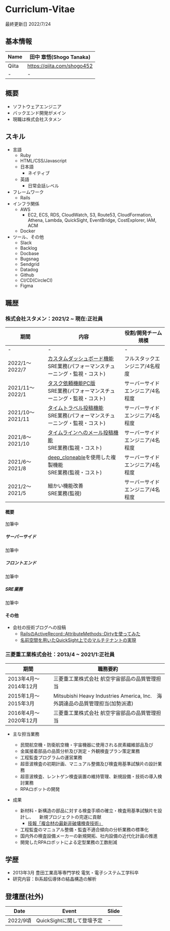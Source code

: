 # Curriclum-Vitae

最終更新日 2022/7/24

## 基本情報

| Name | 田中 章悟(Shogo Tanaka)|
|  ----  |  ----  |
| Qiita |https://qiita.com/shogo452 |
|  -  |  -  |

## 概要

* ソフトウェアエンジニア
* バックエンド開発がメイン
* 現職は株式会社スタメン

## スキル

* 言語
  * Ruby
  * HTML/CSS/Javascript
  * 日本語
    * ネイティブ
  * 英語
    * 日常会話レベル 
* フレームワーク
  * Rails
* インフラ関係
  * AWS
    * EC2, ECS, RDS, CloudWatch, S3, Route53, CloudFormation, Athena, Lambda, QuickSight, EventBridge, CostExplorer, IAM, ACM
  * Docker
* ツール、その他
  * Slack
  * Backlog
  * Docbase
  * Bugsnag
  * Sendgrid
  * Datadog
  * Github
  * CI/CD(CircleCI)
  * Figma 

## 職歴

### 株式会社スタメン：2021/2 ~ 現在:正社員

| 期間 |内容| 役割/開発チーム規模 |
| ---- | ---- |---- |
|  -  |  -  |  -  |
| 2022/1〜2022/7| [カスタムダッシュボード機能](https://prtimes.jp/main/html/rd/p/000000062.000023589.html)<br />SRE業務(パフォーマンスチューニング・監視・コスト) |フルスタックエンジニア/4名程度|
| 2021/11〜2022/1| [タスク依頼機能PC版](https://prtimes.jp/main/html/rd/p/000000065.000023589.html)<br />SRE業務(パフォーマンスチューニング・監視・コスト) |サーバーサイドエンジニア/4名程度|
| 2021/10〜2021/11| [タイムトラベル投稿機能](https://prtimes.jp/main/html/rd/p/000000040.000023589.html)<br />SRE業務(パフォーマンスチューニング・監視・コスト) |サーバーサイドエンジニア/4名程度|
| 2021/8〜2021/10| [タイムラインへのメール投稿機能](https://prtimes.jp/main/html/rd/p/000000027.000023589.html)<br />SRE業務(監視・コスト) |サーバーサイドエンジニア/4名程度|
| 2021/6〜2021/8| [deep_cloneable](https://github.com/moiristo/deep_cloneable)を使用した複製機能<br />SRE業務(監視・コスト) |サーバーサイドエンジニア/4名程度|
| 2021/2〜2021/5  | 細かい機能改善<br />SRE業務(監視) | サーバーサイドエンジニア/4名程度 |

#### 概要

加筆中

##### サーバーサイド

加筆中

##### フロントエンド

加筆中

##### SRE業務

加筆中

#### その他

* 会社の技術ブログへの投稿
  * [RailsのActiveRecord::AttributeMethods::Dirtyを使ってみた](https://tech.stmn.co.jp/entry/2021/04/22/100133)
  * [名前空間を用いたQuickSight上でのマルチテナントの実現](https://tech.stmn.co.jp/entry/2022/04/18/135545)

### 三菱重工業株式会社：2013/4 ~ 2021/1:正社員

|期間|職務要約|
| ---- | ---- |
|2013年4月〜2014年12月 | 三菱重工業株式会社 航空宇宙部品の品質管理担当|
|2015年1月〜2015年3月　| Mitsubishi Heavy Industries America, Inc.　海外調達品の品質管理担当(加勢派遣)|
|2016年4月〜2020年12月　| 三菱重工業株式会社 航空宇宙部品の品質管理担当 |


* 主な担当業務
  * 民間航空機・防衛航空機・宇宙機器に使用される炭素繊維部品及び
  * 金属接着部品の品質分析及び測定・外観検査プラン策定業務
  * 工程監査プログラムの運営業務
  * 超音波検査の初期計画、マニュアル整備及び検査用基準試験片の設計業務
  * 超音波検査、レントゲン検査装置の維持管理、新規設備・技術の導入検討業務
  * RPAロボットの開発

* 成果
  * 新材料・新構造の部品に対する検査手順の確立・検査用基準試験片を設計し、
　新規プロジェクトの完遂に貢献
    * [技報「複合材の最新非破壊検査技術」](https://www.wantedly.com/id/tiphp452/items/565b5b05-e124-4ef2-b4e5-1f99ca5ac711)
  * 工程監査のマニュアル整備・監査不適合傾向の分析業務の標準化
  * 国内外の検査設備メーカーの新規開拓、社内設備の近代化計画の推進
  * 開発したRPAロボットによる定型業務の工数削減

## 学歴

* 2013年3月 豊田工業高等専門学校 電気・電子システム工学科卒
* 研究内容：Bi系超伝導体の結晶構造の解析

## 登壇歴(社外)

|  Date  |  Event  | Slide |
| ---- | ---- |---- |
|  2022/9頃  |  QuickSightに関して登壇予定  |  -  |
